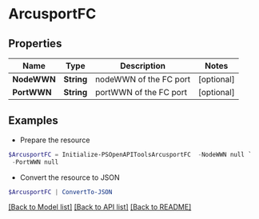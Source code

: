 # ArcusportFC
## Properties

Name | Type | Description | Notes
------------ | ------------- | ------------- | -------------
**NodeWWN** | **String** | nodeWWN of the FC port | [optional] 
**PortWWN** | **String** | portWWN of the FC port | [optional] 

## Examples

- Prepare the resource
```powershell
$ArcusportFC = Initialize-PSOpenAPIToolsArcusportFC  -NodeWWN null `
 -PortWWN null
```

- Convert the resource to JSON
```powershell
$ArcusportFC | ConvertTo-JSON
```

[[Back to Model list]](../README.md#documentation-for-models) [[Back to API list]](../README.md#documentation-for-api-endpoints) [[Back to README]](../README.md)


